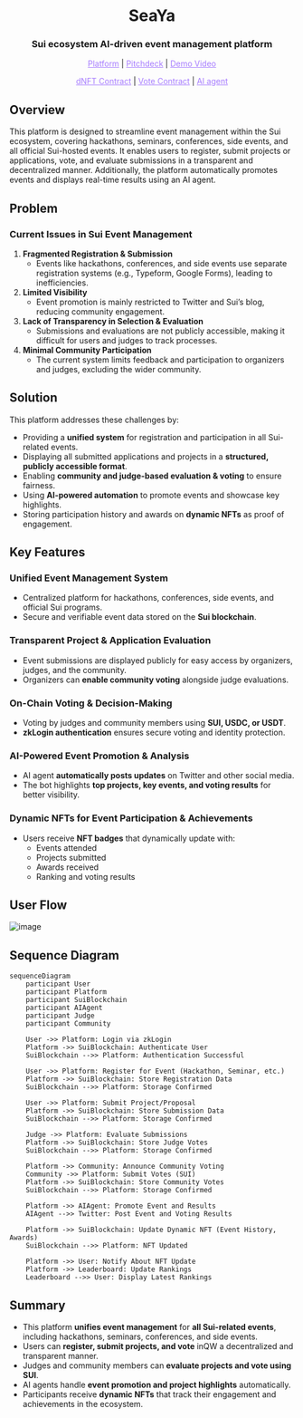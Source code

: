 <h1 align="center">SeaYa</h1>
<h3 align="center">Sui ecosystem AI-driven event management platform</h3>

<p align="center">
  <a href="https://sea-ya-bice.vercel.app/" style="color: #a77dff">Platform</a> | <a href="https://www.figma.com/deck/6ADbrcMeqD3Tlj5VkoL6F6" style="color: #a77dff">Pitchdeck</a> | <a href="" style="color: #a77dff">Demo Video</a>
</p>

<p align="center">
  <a href="" style="color: #a77dff">dNFT Contract</a> | <a href="" style="color: #a77dff">Vote Contract</a> | <a href="" style="color: #a77dff">AI agent</a>
</p>


## Overview

This platform is designed to streamline event management within the Sui ecosystem, covering hackathons, seminars, conferences, side events, and all official Sui-hosted events. It enables users to register, submit projects or applications, vote, and evaluate submissions in a transparent and decentralized manner. Additionally, the platform automatically promotes events and displays real-time results using an AI agent.

## Problem

### Current Issues in Sui Event Management

1. **Fragmented Registration & Submission**
    - Events like hackathons, conferences, and side events use separate registration systems (e.g., Typeform, Google Forms), leading to inefficiencies.
2. **Limited Visibility**
    - Event promotion is mainly restricted to Twitter and Sui’s blog, reducing community engagement.
3. **Lack of Transparency in Selection & Evaluation**
    - Submissions and evaluations are not publicly accessible, making it difficult for users and judges to track processes.
4. **Minimal Community Participation**
    - The current system limits feedback and participation to organizers and judges, excluding the wider community.

## Solution

This platform addresses these challenges by:

- Providing a **unified system** for registration and participation in all Sui-related events.
- Displaying all submitted applications and projects in a **structured, publicly accessible format**.
- Enabling **community and judge-based evaluation & voting** to ensure fairness.
- Using **AI-powered automation** to promote events and showcase key highlights.
- Storing participation history and awards on **dynamic NFTs** as proof of engagement.

## Key Features

### Unified Event Management System
- Centralized platform for hackathons, conferences, side events, and official Sui programs.
- Secure and verifiable event data stored on the **Sui blockchain**.

### Transparent Project & Application Evaluation
- Event submissions are displayed publicly for easy access by organizers, judges, and the community.
- Organizers can **enable community voting** alongside judge evaluations.

### On-Chain Voting & Decision-Making
- Voting by judges and community members using **SUI, USDC, or USDT**.
- **zkLogin authentication** ensures secure voting and identity protection.

### AI-Powered Event Promotion & Analysis
- AI agent **automatically posts updates** on Twitter and other social media.
- The bot highlights **top projects, key events, and voting results** for better visibility.

### Dynamic NFTs for Event Participation & Achievements
- Users receive **NFT badges** that dynamically update with:
    - Events attended
    - Projects submitted
    - Awards received
    - Ranking and voting results

## User Flow

![image](https://github.com/user-attachments/assets/33bf7582-fbaa-4c15-a222-c628ae746d1b)

## Sequence Diagram

```mermaid
sequenceDiagram
    participant User
    participant Platform
    participant SuiBlockchain
    participant AIAgent
    participant Judge
    participant Community

    User ->> Platform: Login via zkLogin
    Platform ->> SuiBlockchain: Authenticate User
    SuiBlockchain -->> Platform: Authentication Successful

    User ->> Platform: Register for Event (Hackathon, Seminar, etc.)
    Platform ->> SuiBlockchain: Store Registration Data
    SuiBlockchain -->> Platform: Storage Confirmed

    User ->> Platform: Submit Project/Proposal
    Platform ->> SuiBlockchain: Store Submission Data
    SuiBlockchain -->> Platform: Storage Confirmed

    Judge ->> Platform: Evaluate Submissions
    Platform ->> SuiBlockchain: Store Judge Votes
    SuiBlockchain -->> Platform: Storage Confirmed

    Platform ->> Community: Announce Community Voting
    Community ->> Platform: Submit Votes (SUI)
    Platform ->> SuiBlockchain: Store Community Votes
    SuiBlockchain -->> Platform: Storage Confirmed

    Platform ->> AIAgent: Promote Event and Results
    AIAgent -->> Twitter: Post Event and Voting Results

    Platform ->> SuiBlockchain: Update Dynamic NFT (Event History, Awards)
    SuiBlockchain -->> Platform: NFT Updated

    Platform ->> User: Notify About NFT Update
    Platform ->> Leaderboard: Update Rankings
    Leaderboard -->> User: Display Latest Rankings

```

## Summary

- This platform **unifies event management** for **all Sui-related events**, including hackathons, seminars, conferences, and side events.
- Users can **register, submit projects, and vote** inQW a decentralized and transparent manner.
- Judges and community members can **evaluate projects and vote using SUI**.
- AI agents handle **event promotion and project highlights** automatically.
- Participants receive **dynamic NFTs** that track their engagement and achievements in the ecosystem.
